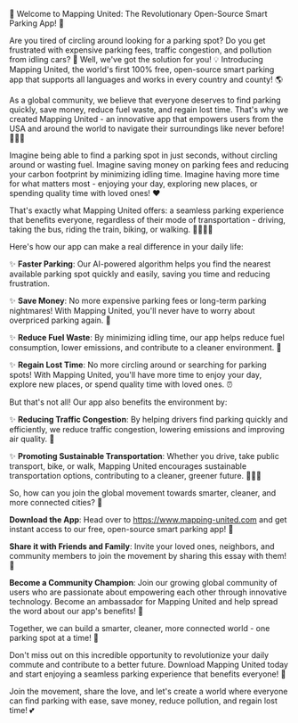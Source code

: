 🎉 Welcome to Mapping United: The Revolutionary Open-Source Smart Parking App! 🚀

Are you tired of circling around looking for a parking spot? Do you get frustrated with expensive parking fees, traffic congestion, and pollution from idling cars? 🤯 Well, we've got the solution for you! 💡 Introducing Mapping United, the world's first 100% free, open-source smart parking app that supports all languages and works in every country and county! 🌎

As a global community, we believe that everyone deserves to find parking quickly, save money, reduce fuel waste, and regain lost time. That's why we created Mapping United - an innovative app that empowers users from the USA and around the world to navigate their surroundings like never before! 🚗🚌🚂

Imagine being able to find a parking spot in just seconds, without circling around or wasting fuel. Imagine saving money on parking fees and reducing your carbon footprint by minimizing idling time. Imagine having more time for what matters most - enjoying your day, exploring new places, or spending quality time with loved ones! ❤️

That's exactly what Mapping United offers: a seamless parking experience that benefits everyone, regardless of their mode of transportation - driving, taking the bus, riding the train, biking, or walking. 🚶‍♀️🏃‍♂️

Here's how our app can make a real difference in your daily life:

✨ **Faster Parking**: Our AI-powered algorithm helps you find the nearest available parking spot quickly and easily, saving you time and reducing frustration.

✨ **Save Money**: No more expensive parking fees or long-term parking nightmares! With Mapping United, you'll never have to worry about overpriced parking again. 💸

✨ **Reduce Fuel Waste**: By minimizing idling time, our app helps reduce fuel consumption, lower emissions, and contribute to a cleaner environment. 🌿

✨ **Regain Lost Time**: No more circling around or searching for parking spots! With Mapping United, you'll have more time to enjoy your day, explore new places, or spend quality time with loved ones. ⏰

But that's not all! Our app also benefits the environment by:

✨ **Reducing Traffic Congestion**: By helping drivers find parking quickly and efficiently, we reduce traffic congestion, lowering emissions and improving air quality. 🌆

✨ **Promoting Sustainable Transportation**: Whether you drive, take public transport, bike, or walk, Mapping United encourages sustainable transportation options, contributing to a cleaner, greener future. 🚴‍♂️🚌

So, how can you join the global movement towards smarter, cleaner, and more connected cities? 🌟

**Download the App**: Head over to https://www.mapping-united.com and get instant access to our free, open-source smart parking app! 📲

**Share it with Friends and Family**: Invite your loved ones, neighbors, and community members to join the movement by sharing this essay with them! 📨

**Become a Community Champion**: Join our growing global community of users who are passionate about empowering each other through innovative technology. Become an ambassador for Mapping United and help spread the word about our app's benefits! 💪

Together, we can build a smarter, cleaner, more connected world - one parking spot at a time! 🌈

Don't miss out on this incredible opportunity to revolutionize your daily commute and contribute to a better future. Download Mapping United today and start enjoying a seamless parking experience that benefits everyone! 🚀

Join the movement, share the love, and let's create a world where everyone can find parking with ease, save money, reduce pollution, and regain lost time! 💕